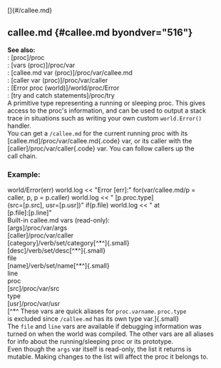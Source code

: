 []{#/callee.md}    
## callee.md {#callee.md byondver="516"}    
**See also:**    
:   [proc]/proc    
:   [vars (proc)]/proc/var    
:   [callee.md var (proc)]/proc/var/callee.md    
:   [caller var (proc)]/proc/var/caller    
:   [Error proc (world)]/world/proc/Error    
:   [try and catch statements]/proc/try    
A primitive type representing a running or sleeping proc. This gives    
access to the proc\'s information, and can be used to output a stack    
trace in situations such as writing your own custom `world.Error()`    
handler.    
You can get a `/callee.md` for the current running proc with its    
[callee.md]/proc/var/callee.md{.code} var, or its caller with the    
[caller]/proc/var/caller{.code} var. You can follow callers up the    
call chain.    
### Example:    
world/Error(err) world.log \<\< \"Error \[err\]:\" for(var/callee.md/p =    
caller, p, p = p.caller) world.log \<\< \" \[p.proc.type\]    
(src=\[p.src\], usr=\[p.usr\])\" if(p.file) world.log \<\< \" at    
\[p.file\]:\[p.line\]\"    
Built-in callee.md vars (read-only):    
[args]/proc/var/args    
[caller]/proc/var/caller    
[category]/verb/set/category[^\*^]{.small}    
[desc]/verb/set/desc[^\*^]{.small}    
file    
[name]/verb/set/name[^\*^]{.small}    
line    
proc    
[src]/proc/var/src    
type    
[usr]/proc/var/usr    
[^\*^ These vars are quick aliases for `proc.`*`varname`*. `proc.type`    
is excluded since `/callee.md` has its own type var.]{.small}    
The `file` and `line` vars are available if debugging information was    
turned on when the world was compiled. The other vars are all aliases    
for info about the running/sleeping proc or its prototype.    
Even though the `args` var itself is read-only, the list it returns is    
mutable. Making changes to the list will affect the proc it belongs to.  